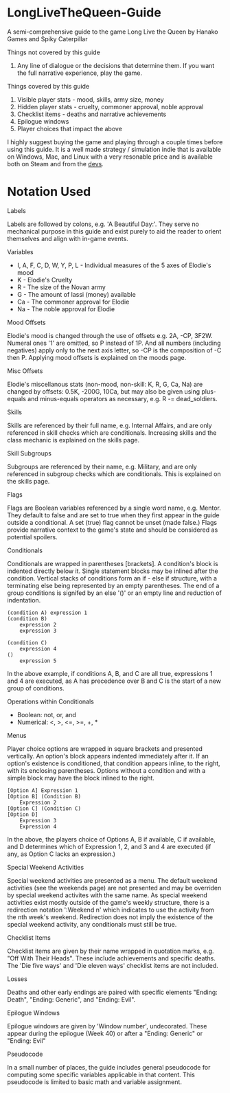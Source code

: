# LongLiveTheQueen-Guide
A semi-comprehensive guide to the game Long Live the Queen by Hanako Games and Spiky Caterpillar

Things not covered by this guide
1. Any line of dialogue or the decisions that determine them. If you want the full narrative experience, play the game.

Things covered by this guide
1. Visible player stats - mood, skills, army size, money
2. Hidden player stats - cruelty, commoner approval, noble approval
3. Checklist items - deaths and narrative achievements
4. Epilogue windows
5. Player choices that impact the above

I highly suggest buying the game and playing through a couple times before using this guide. It is a well made strategy / simulation indie that is available on Windows, Mac, and Linux with a very resonable price and is available both on Steam and from the [devs](https://www.hanakogames.com/llq.shtml).

# Notation Used
Labels

Labels are followed by colons, e.g. 'A Beautiful Day:'. They serve no mechanical purpose in this guide and exist purely to aid the reader to orient themselves and align with in-game events.

Variables
- I, A, F, C, D, W, Y, P, L - Individual measures of the 5 axes of Elodie's mood
- K - Elodie's Cruelty
- R - The size of the Novan army
- G - The amount of lassi (money) available
- Ca - The commoner approval for Elodie
- Na - The noble approval for Elodie

Mood Offsets

Elodie's mood is changed through the use of offsets e.g. 2A, -CP, 3F2W. Numeral ones '1' are omitted, so P instead of 1P. And all numbers (including negatives) apply only to the next axis letter, so -CP is the composition of -C then P. Applying mood offsets is explained on the moods page.

Misc Offsets

Elodie's miscellanous stats (non-mood, non-skill: K, R, G, Ca, Na) are changed by offsets: 0.5K, -200G, 10Ca, but may also be given using plus-equals and minus-equals operators as necessary, e.g. R -= dead_soldiers.

Skills

Skills are referenced by their full name, e.g. Internal Affairs, and are only referenced in skill checks which are conditionals. Increasing skills and the class mechanic is explained on the skills page.

Skill Subgroups

Subgroups are referenced by their name, e.g. Military, and are only referenced in subgroup checks which are conditionals. This is explained on the skills page.

Flags

Flags are Boolean variables referenced by a single word name, e.g. Mentor. They default to false and are set to true when they first appear in the guide outside a conditional. A set (true) flag cannot be unset (made false.) Flags provide narrative context to the game's state and should be considered as potential spoilers.

Conditionals

Conditionals are wrapped in parentheses [brackets]. A condition's block is indented directly below it. Single statement blocks may be inlined after the condition. Vertical stacks of conditions form an if - else if structure, with a terminating else being represented by an empty parentheses. The end of a group conditions is signifed by an else '()' or an empty line and reduction of indentation.
    
    (condition A) expression 1
    (condition B)
        expression 2
        expression 3
    
    (condition C)
        expression 4
    ()
        expression 5

In the above example, if conditions A, B, and C are all true, expressions 1 and 4 are executed, as A has precedence over B and C is the start of a new group of conditions.

Operations within Conditionals
- Boolean: not, or, and
- Numerical: <, >, <=, >=, +, *

Menus

Player choice options are wrapped in square brackets and presented vertically. An option's block appears indented immediately after it. If an option's existence is conditioned, that condition appears inline, to the right, with its enclosing parentheses. Options without a condition and with a simple block may have the block inlined to the right.
    
    [Option A] Expression 1
    [Option B] (Condition B)
        Expression 2
    [Option C] (Condition C)
    [Option D]
        Expression 3
        Expression 4

In the above, the players choice of Options A, B if available, C if available, and D determines which of Expression 1, 2, and 3 and 4 are executed (if any, as Option C lacks an expression.)

Special Weekend Activities

Special weekend activities are presented as a menu. The default weekend activities (see the weekends page) are not presented and may be overriden by special weekend activites with the same name. As special weekend activities exist mostly outside of the game's weekly structure, there is a redirection notation ':Weekend n' which indicates to use the activity from the nth week's weekend. Redirection does not imply the existence of the special weekend activity, any conditionals must still be true.

Checklist Items

Checklist items are given by their name wrapped in quotation marks, e.g. "Off With Their Heads". These include achievements and specific deaths. The 'Die five ways' and 'Die eleven ways' checklist items are not included.

Losses

Deaths and other early endings are paired with specific elements "Ending: Death", "Ending: Generic", and "Ending: Evil".

Epilogue Windows

Epilogue windows are given by 'Window number', undecorated. These appear during the epilogue (Week 40) or after a "Ending: Generic" or "Ending: Evil"

Pseudocode

In a small number of places, the guide includes general pseudocode for computing some specific variables applicable in that content. This pseudocode is limited to basic math and variable assignment.
